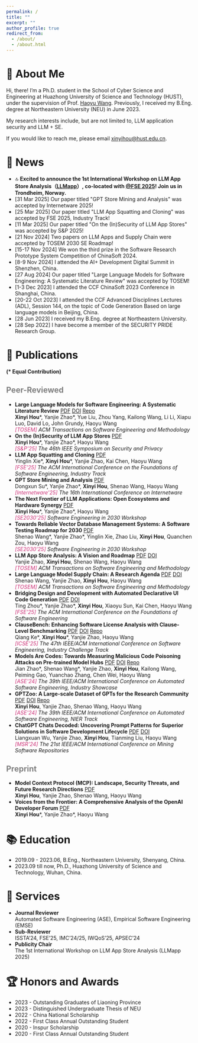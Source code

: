 ```yaml
---
permalink: /
title: ""
excerpt: ""
author_profile: true
redirect_from: 
  - /about/
  - /about.html
---
```


<span class='anchor' id='about-me'></span>
# 🍦 About Me

Hi, there! I’m a Ph.D. student in the School of Cyber Science and Engineering at Huazhong University of Science and Technology (HUST), under the supervision of Prof. [Haoyu Wang](https://howiepku.github.io/). Previously, I received my B.Eng. degree at Northeastern University (NEU) in June 2023. 

My research interests include, but are not limited to, LLM application security and LLM + SE.

If you would like to reach me, please email [xinyihou@hust.edu.cn](xinyihou@hust.edu.cn).

# 🌷 News

- 🔝 **Excited to announce the 1st International Workshop on LLM App Store Analysis（[LLMapp](https://llmappworkshop.github.io/)）, co-located with [@FSE 2025](https://conf.researchr.org/home/fse-2025)! Join us in Trondheim, Norway.**
- [31 Mar 2025] Our paper titled "GPT Store Mining and Analysis" was accepted by Internetware 2025!
- [25 Mar 2025] Our paper titled "LLM App Squatting and Cloning" was accepted by FSE 2025, Industry Track!
- [11 Mar 2025] Our paper titled "On the (In)Security of LLM App Stores" was accepted by S&P 2025!
- [21 Nov 2024] Two papers on LLM Apps and Supply Chain were accepted by TOSEM 2030 SE Roadmap!
- [15-17 Nov 2024] We won the third prize in the Software Research Prototype System Competition of ChinaSoft 2024.
- [8-9 Nov 2024] I attended the AI+ Development Digital Summit in Shenzhen, China.
- [27 Aug 2024] Our paper titled "Large Language Models for Software Engineering: A Systematic Literature Review" was accepted by TOSEM!
- [1-3 Dec 2023] I attended the CCF ChinaSoft 2023 Conference in Shanghai, China.
- [20-22 Oct 2023] I attended the CCF Advanced Disciplines Lectures (ADL), Session 144, on the topic of Code Generation Based on large language models in Beijing, China.
- [28 Jun 2023] I received my B.Eng. degree at Northeastern University. 
- [28 Sep 2022] I have become a member of the SECURITY PRIDE Research Group.

# 📜 Publications 

**(\* Equal Contribution)**

## <span style="color:grey">Peer-Reviewed</span>

* **Large Language Models for Software Engineering: A Systematic Literature Review** [<span class="pdf">PDF</span>](https://xinyi-hou.github.io/files/hou2023large.pdf) [<span class="doi">DOI</span>](https://dl.acm.org/doi/10.1145/3695988) [<span class="repo">Repo</span>](https://github.com/xinyi-hou/LLM4SE_SLR)
  <br>**Xinyi Hou**\*, Yanjie Zhao\*, Yue Liu, Zhou Yang, Kailong Wang, Li Li, Xiapu Luo, David Lo, John Grundy, Haoyu Wang
  <br>*<span style="color:#cd3278">\[TOSEM\]</span> ACM Transactions on Software Engineering and Methodology* 
* **On the (In)Security of LLM App Stores** [<span class="pdf">PDF</span>](https://arxiv.org/pdf/2407.08422)
    <br>**Xinyi Hou**\*, Yanjie Zhao\*, Haoyu Wang
    <br>*<span style="color:#cd3278">\[S&P'25\]</span> The 46th IEEE Symposium on Security and Privacy* 
* **LLM App Squatting and Cloning** [<span class="pdf">PDF</span>](https://arxiv.org/pdf/2411.07518)
    <br>Yinglin Xie\*, **Xinyi Hou**\*, Yanjie Zhao, Kai Chen, Haoyu Wang
    <br>*<span style="color:#cd3278">\[FSE'25\]</span> The ACM International Conference on the Foundations of Software Engineering, Industry Track* 
* **GPT Store Mining and Analysis** [<span class="pdf">PDF</span>](https://arxiv.org/pdf/2405.10210)
    <br>Dongxun Su\*, Yanjie Zhao\*, **Xinyi Hou**, Shenao Wang, Haoyu Wang
    <br>*<span style="color:#cd3278">\[Internetware'25\]</span> The 16th International Conference on Internetware*
* **The Next Frontier of LLM Applications: Open Ecosystems and Hardware Synergy** [<span class="pdf">PDF</span>](https://arxiv.org/pdf/2503.04596)
    <br>**Xinyi Hou**\*, Yanjie Zhao\*, Haoyu Wang
    <br>*<span style="color:#cd3278">\[SE2030'25\]</span> Software Engineering in 2030 Workshop*
* **Towards Reliable Vector Database Management Systems: A Software Testing Roadmap for 2030** [<span class="pdf">PDF</span>](https://arxiv.org/pdf/2502.20812)
    <br>Shenao Wang\*, Yanjie Zhao\*, Yinglin Xie, Zhao Liu, **Xinyi Hou**, Quanchen Zou, Haoyu Wang
    <br>*<span style="color:#cd3278">\[SE2030'25\]</span> Software Engineering in 2030 Workshop*
* **LLM App Store Analysis: A Vision and Roadmap**  [<span class="pdf">PDF</span>](https://xinyi-hou.github.io/files/zhao2024llm.pdf) [<span class="doi">DOI</span>](https://dl.acm.org/doi/10.1145/3708530)
    <br>Yanjie Zhao, **Xinyi Hou**, Shenao Wang, Haoyu Wang
    <br>*<span style="color:#cd3278">\[TOSEM\]</span> ACM Transactions on Software Engineering and Methodology*
* **Large Language Model Supply Chain: A Research Agenda** [<span class="pdf">PDF</span>](https://xinyi-hou.github.io/files/wang2024large.pdf) [<span class="doi">DOI</span>](https://dl.acm.org/doi/10.1145/3708531)
    <br>Shenao Wang, Yanjie Zhao, **Xinyi Hou**, Haoyu Wang
    <br>*<span style="color:#cd3278">\[TOSEM\]</span> ACM Transactions on Software Engineering and Methodology* 
* **Bridging Design and Development with Automated Declarative UI Code Generation** [<span class="pdf">PDF</span>](https://xinyi-hou.github.io/files/zhou2024bridging.pdf) [<span class="doi">DOI</span>](https://arxiv.org/abs/2409.11667)
    <br>Ting Zhou\*, Yanjie Zhao\*, **Xinyi Hou**, Xiaoyu Sun, Kai Chen, Haoyu Wang
    <br>*<span style="color:#cd3278">\[FSE'25\]</span> The ACM International Conference on the Foundations of Software Engineering*
* **ClauseBench: Enhancing Software License Analysis with Clause-Level Benchmarking**  [<span class="pdf">PDF</span>](https://xinyi-hou.github.io/files/ke2024clausebench.pdf) [<span class="doi">DOI</span>](https://conf.researchr.org/details/icse-2025/icse-2025-industry-challenge-track/3/ClauseBench-Enhancing-Software-License-Analysis-with-Clause-Level-Benchmarking) [<span class="repo">Repo</span>](https://github.com/security-pride/CLAUSEBENCH)
    <br>Qiang Ke\*, **Xinyi Hou**\*, Yanjie Zhao, Haoyu Wang
    <br>*<span style="color:#cd3278">\[ICSE'25\]</span> The 47th IEEE/ACM International Conference on Software Engineering, Industry Challenge Track*
* **Models Are Codes: Towards Measuring Malicious Code Poisoning Attacks on Pre-trained Model Hubs**  [<span class="pdf">PDF</span>](https://xinyi-hou.github.io/files/zhao2024models.pdf) [<span class="doi">DOI</span>](https://dl.acm.org/doi/10.1145/3691620.3695271) [<span class="repo">Repo</span>](https://github.com/security-pride/MalHug)
    <br>Jian Zhao\*, Shenao Wang\*, Yanjie Zhao, **Xinyi Hou**, Kailong Wang, Peiming Gao, Yuanchao Zhang, Chen Wei, Haoyu Wang
    <br>*<span style="color:#cd3278">\[ASE'24\]</span> The 39th IEEE/ACM International Conference on Automated Software Engineering, Industry Showcase*
* **GPTZoo: A Large-scale Dataset of GPTs for the Research Community** [<span class="pdf">PDF</span>](https://xinyi-hou.github.io/files/hou2024gptzoo.pdf) [<span class="doi">DOI</span>](https://dl.acm.org/doi/10.1145/3691620.3695309) [<span class="repo">Repo</span>](https://github.com/security-pride/GPTZoo)
    <br>**Xinyi Hou**, Yanjie Zhao, Shenao Wang, Haoyu Wang
    <br>*<span style="color:#cd3278">\[ASE'24\]</span> The 39th IEEE/ACM International Conference on Automated Software Engineering, NIER Track* 
* **ChatGPT Chats Decoded: Uncovering Prompt Patterns for Superior Solutions in Software Development Lifecycle** [<span class="pdf">PDF</span>](https://xinyi-hou.github.io/files/wu2024chatgpt.pdf) [<span class="doi">DOI</span>](https://ieeexplore.ieee.org/abstract/document/10555800)
    <br>Liangxuan Wu, Yanjie Zhao, **Xinyi Hou**, Tianming Liu, Haoyu Wang
    <br>*<span style="color:#cd3278">\[MSR'24\]</span> The 21st IEEE/ACM International Conference on Mining Software Repositories* 

## <span style="color:grey">Preprint</span> 

* **Model Context Protocol (MCP): Landscape, Security Threats, and Future Research Directions** [<span class="pdf">PDF</span>](https://arxiv.org/pdf/2503.23278)
    <br>**Xinyi Hou**, Yanjie Zhao, Shenao Wang, Haoyu Wang 
* **Voices from the Frontier: A Comprehensive Analysis of the OpenAI Developer Forum** [<span class="pdf">PDF</span>](https://arxiv.org/pdf/2408.01687)
    <br>**Xinyi Hou**\*, Yanjie Zhao\*, Haoyu Wang 

  
# 📚 Education

* 2019.09 - 2023.06, B.Eng., Northeastern University, Shenyang, China.
* 2023.09 till now, Ph.D., Huazhong University of Science and Technology, Wuhan, China.

# 💼 Services
* **Journal Reviewer**
    <br>Automated Software Engineering (ASE), Empirical Software Engineering (EMSE)
* **Sub-Reviewer**
    <br>ISSTA’24, FSE’25, IMC’24/25, IWQoS’25, APSEC’24
* **Publicity Chair**
    <br>The 1st International Workshop on LLM App Store Analysis (LLMapp 2025)
  
# 🏆 Honors and Awards
* 2023 - Outstanding Graduates of Liaoning Province
* 2023 - Distinguished Undergraduate Thesis of NEU
* 2022 - China National Scholarship
* 2022 - First Class Annual Outstanding Student
* 2020 - Inspur Scholarship  
* 2020 - First Class Annual Outstanding Student

<br>
<br>
<br>
